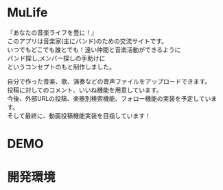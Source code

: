 # MuLife
『あなたの音楽ライフを豊に！』  
このアプリは音楽家(主にバンド)のための交流サイトです。  
いつでもどこでも誰とでも！遠い仲間と音楽活動ができるように  
バンド探し,メンバー探しの手助けに  
というコンセプトのもと制作しました。  

自分で作った音楽、歌、演奏などの音声ファイルをアップロードできます。  
投稿に対してのコメント、いいね機能を用意しています。  
今後、外部URLの投稿、楽器別検索機能、フォロー機能の実装を予定しています。  
そして最終に、動画投稿機能実装を目指しています！

# DEMO

# 開発環境